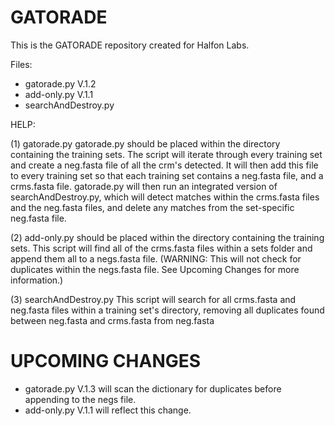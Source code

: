 # GATORADE

This is the GATORADE repository created for Halfon Labs. 

Files:
- gatorade.py V.1.2
- add-only.py V.1.1
- searchAndDestroy.py 

HELP:

(1) gatorade.py
gatorade.py should be placed within the directory containing the training sets.
The script will iterate through every training set and create a neg.fasta file of all the crm's detected. It will then add this file to every training set so that each training set contains a neg.fasta file, and a crms.fasta file. gatorade.py will then run an integrated version of searchAndDestroy.py, which will detect matches within the crms.fasta files and the neg.fasta files, and delete any matches from the set-specific neg.fasta file.

(2)
add-only.py should be placed within the directory containing the training sets.
This script will find all of the crms.fasta files within a sets folder and append them all to a negs.fasta file. (WARNING: This will not check for duplicates within the negs.fasta file. See Upcoming Changes for more information.)

(3)
searchAndDestroy.py
This script will search for all crms.fasta and neg.fasta files within a training set's directory, removing all duplicates found between neg.fasta and crms.fasta  from neg.fasta 

# UPCOMING CHANGES
- gatorade.py V.1.3 will scan the dictionary for duplicates before appending to the negs file. 
- add-only.py V.1.1 will reflect this change.



